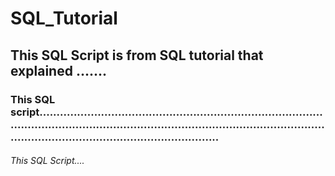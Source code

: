# SQL_Tutorial
## This SQL Script is from SQL tutorial that explained .......
### This SQL script............................................................................................................................................................................................................................................

###### This SQL Script....
